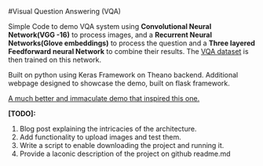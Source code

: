 #Visual Question Answering (VQA) 

Simple Code to demo VQA system using **Convolutional Neural Network(VGG -16)** to process images, and a **Recurrent Neural Networks(Glove embeddings)** to process the question and a **Three layered Feedforward neural Network** to combine their results. The [VQA dataset](http://visualqa.org/) is then trained on this network. 

Built on python using Keras Framework on Theano backend. Additional webpage designed to showcase the demo, built on flask framework. 

[A much better and immaculate demo that inspired this one.](http://cloudcv.org/vqa)

**[TODO]:**  

1. Blog post explaining the intricacies of the architecture.
2. Add functionality to upload images and test them.
3. Write a script to enable downloading the project and running it.
4. Provide a laconic description of the project on github readme.md
